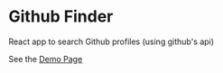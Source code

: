 # Github Finder
React app to search Github profiles (using github's api)

See the [Demo Page](https://fepu08.github.io/github-finder/)
